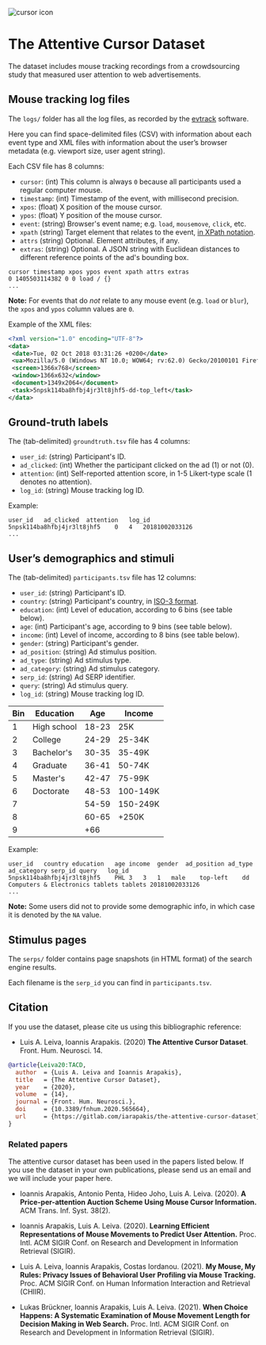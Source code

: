 ![cursor icon](https://luis.leiva.name/kme/cursors.png)

# The Attentive Cursor Dataset

The dataset includes mouse tracking recordings from a crowdsourcing study that measured user attention to web advertisements.


## Mouse tracking log files

The `logs/` folder has all the log files, as recorded by the [evtrack](https://github.com/luileito/evtrack) software.

  Here you can find space-delimited files (CSV) with information about each event type
  and XML files with information about the user’s browser metadata (e.g. viewport size, user agent string).

  Each CSV file has 8 columns:
  * `cursor`: (int) This column is always `0` because all participants used a regular computer mouse.
  * `timestamp`: (int) Timestamp of the event, with millisecond precision.
  * `xpos`: (float) X position of the mouse cursor.
  * `ypos`: (float) Y position of the mouse cursor.
  * `event`: (string) Browser's event name; e.g. `load`, `mousemove`, `click`, etc.
  * `xpath` (string) Target element that relates to the event, [in XPath notation](https://en.wikipedia.org/wiki/XPath).
  * `attrs` (string) Optional. Element attributes, if any.
  * `extras`: (string) Optional. A JSON string with Euclidean distances to different reference points of the ad's bounding box.

  ```csv
  cursor timestamp xpos ypos event xpath attrs extras
  0 1405503114382 0 0 load / {}
  ...
  ```

  **Note:** For events that do *not* relate to any mouse event (e.g. `load` or `blur`), the `xpos` and `ypos` column values are `0`.

  Example of the XML files:
  ```xml
  <?xml version="1.0" encoding="UTF-8"?>
  <data>
   <date>Tue, 02 Oct 2018 03:31:26 +0200</date>
   <ua>Mozilla/5.0 (Windows NT 10.0; WOW64; rv:62.0) Gecko/20100101 Firefox/62.0</ua>
   <screen>1366x768</screen>
   <window>1366x632</window>
   <document>1349x2064</document>
   <task>5npsk114ba8hfbj4jr3lt8jhf5-dd-top_left</task>
  </data>
  ```


## Ground-truth labels

The (tab-delimited) `groundtruth.tsv` file has 4 columns:

  - `user_id`: (string) Participant's ID.
  - `ad_clicked`: (int) Whether the participant clicked on the ad (1) or not (0).
  - `attention`: (int) Self-reported attention score, in 1-5 Likert-type scale (1 denotes no attention).
  - `log_id`: (string) Mouse tracking log ID.

  Example:
  ```tsv
  user_id	ad_clicked	attention	log_id
  5npsk114ba8hfbj4jr3lt8jhf5	0	4	20181002033126
  ...
  ```


## User’s demographics and stimuli

The (tab-delimited) `participants.tsv` file has 12 columns:

  - `user_id`: (string) Participant's ID.
  - `country`: (string) Participant's country, in [ISO-3 format](https://en.wikipedia.org/wiki/ISO_3166-1_alpha-3).
  - `education`: (int) Level of education, according to 6 bins (see table below).
  - `age`: (int) Participant's age, according to 9 bins (see table below).
  - `income`: (int) Level of income, according to 8 bins (see table below).
  - `gender`: (string) Participant's gender.
  - `ad_position`: (string) Ad stimulus position.
  - `ad_type`: (string) Ad stimulus type.
  - `ad_category`: (string) Ad stimulus category.
  - `serp_id`: (string) Ad SERP identifier.
  - `query`: (string) Ad stimulus query.
  - `log_id`: (string) Mouse tracking log ID.

  | Bin | Education   | Age   | Income   |
  |-----|-------------|-------|----------|
  | 1   | High school | 18-23 | 25K      |
  | 2   | College     | 24-29 | 25-34K   |
  | 3   | Bachelor's  | 30-35 | 35-49K   |
  | 4   | Graduate    | 36-41 | 50-74K   |
  | 5   | Master's    | 42-47 | 75-99K   |
  | 6   | Doctorate   | 48-53 | 100-149K |
  | 7   |             | 54-59 | 150-249K |
  | 8   |             | 60-65 | +250K    |
  | 9   |             |   +66 |          |

  Example:
  ```tsv
  user_id	country	education	age	income	gender	ad_position	ad_type	ad_category	serp_id	query	log_id
  5npsk114ba8hfbj4jr3lt8jhf5	PHL	3	3	1	male	top-left	dd	Computers & Electronics	tablets	tablets	20181002033126
  ...
  ```

  **Note:** Some users did not to provide some demographic info, in which case it is denoted by the `NA` value.

## Stimulus pages

The `serps/` folder contains page snapshots (in HTML format) of the search engine results.

  Each filename is the `serp_id` you can find in `participants.tsv`.


## Citation

If you use the dataset, please cite us using this bibliographic reference:

* Luis A. Leiva, Ioannis Arapakis. (2020) **The Attentive Cursor Dataset**. Front. Hum. Neurosci. 14.

```bibtex
@article{Leiva20:TACD,
  author  = {Luis A. Leiva and Ioannis Arapakis},
  title   = {The Attentive Cursor Dataset},
  year    = {2020},
  volume  = {14},
  journal = {Front. Hum. Neurosci.},
  doi     = {10.3389/fnhum.2020.565664},
  url     = {https://gitlab.com/iarapakis/the-attentive-cursor-dataset},
}
```

### Related papers

The attentive cursor dataset has been used in the papers listed below.
If you use the dataset in your own publications, 
please send us an email and we will include your paper here.

* Ioannis Arapakis, Antonio Penta, Hideo Joho, Luis A. Leiva. (2020).
  **A Price-per-attention Auction Scheme Using Mouse Cursor Information.**
  ACM Trans. Inf. Syst. 38(2).

* Ioannis Arapakis, Luis A. Leiva. (2020).
  **Learning Efficient Representations of Mouse Movements to Predict User Attention.**
  Proc. Intl. ACM SIGIR Conf. on Research and Development in Information Retrieval (SIGIR).

* Luis A. Leiva, Ioannis Arapakis, Costas Iordanou. (2021).
  **My Mouse, My Rules: Privacy Issues of Behavioral User Profiling via Mouse Tracking.**
  Proc. ACM SIGIR Conf. on Human Information Interaction and Retrieval (CHIIR).
  
* Lukas Brückner, Ioannis Arapakis, Luis A. Leiva. (2021).
  **When Choice Happens: A Systematic Examination of Mouse Movement Length for Decision Making in Web Search.**
  Proc. Intl. ACM SIGIR Conf. on Research and Development in Information Retrieval (SIGIR).
